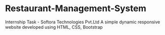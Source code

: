 # Restaurant-Management-System
Internship Task - Softora Technologies Pvt.Ltd
A simple dynamic responsive website developed using HTML, CSS, Bootstrap
